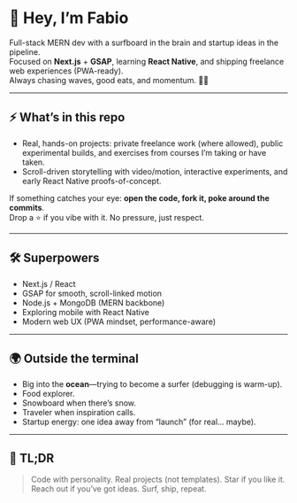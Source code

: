 # 👋 Hey, I’m Fabio

Full-stack MERN dev with a surfboard in the brain and startup ideas in the pipeline.  
Focused on **Next.js** + **GSAP**, learning **React Native**, and shipping freelance web experiences (PWA-ready).  
Always chasing waves, good eats, and momentum. 🚀🌊

---

## ⚡ What’s in this repo

- Real, hands-on projects: private freelance work (where allowed), public experimental builds, and exercises from courses I’m taking or have taken.  
- Scroll-driven storytelling with video/motion, interactive experiments, and early React Native proofs-of-concept.  

If something catches your eye: **open the code, fork it, poke around the commits**.  
Drop a ⭐ if you vibe with it. No pressure, just respect.

---

## 🛠️ Superpowers

- Next.js / React  
- GSAP for smooth, scroll-linked motion  
- Node.js + MongoDB (MERN backbone)  
- Exploring mobile with React Native  
- Modern web UX (PWA mindset, performance-aware)

---

## 🌍 Outside the terminal

- Big into the **ocean**—trying to become a surfer (debugging is warm-up).  
- Food explorer.  
- Snowboard when there’s snow.  
- Traveler when inspiration calls.  
- Startup energy: one idea away from “launch” (for real… maybe).

---

## 👀 TL;DR

> Code with personality. Real projects (not templates).
> Star if you like it. Reach out if you’ve got ideas.
> Surf, ship, repeat.
